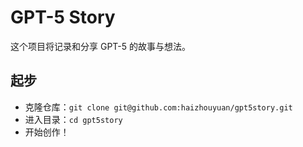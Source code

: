 # GPT-5 Story

这个项目将记录和分享 GPT-5 的故事与想法。

## 起步

- 克隆仓库：`git clone git@github.com:haizhouyuan/gpt5story.git`
- 进入目录：`cd gpt5story`
- 开始创作！
